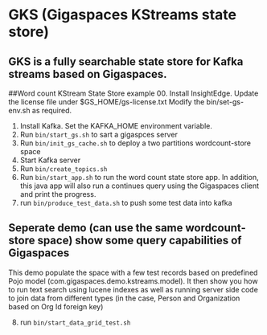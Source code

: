 # GKS (Gigaspaces KStreams state store)

## GKS is a fully searchable state store for Kafka streams based on Gigaspaces. 

##Word count KStream State Store example
00. Install InsightEdge. Update the license file under $GS_HOME/gs-license.txt Modify the bin/set-gs-env.sh as required.
1. Install Kafka. Set the KAFKA_HOME environment variable.
2. Run ```bin/start_gs.sh``` to sart a gigaspces server
3. Run ```bin/init_gs_cache.sh``` to deploy a two partitions wordcount-store space 
4. Start Kafka server
5. Run ```bin/create_topics.sh```
6. Run ```bin/start_app.sh``` to run the word count state store app. In addition, this java app will also run a continues query using the Gigaspaces client and print the progress.
7. run ```bin/produce_test_data.sh``` to push some test data into kafka 

## Seperate demo (can use the same wordcount-store space) show some query capabilities of Gigaspaces 
This demo populate the space with a few test records based on predefined Pojo model (com.gigaspaces.demo.kstreams.model). It then show you how to run text search using lucene indexes as well as running server side code to join data from different types (in the case, Person and Organization based on Org Id foreign key)

8. run ```bin/start_data_grid_test.sh```